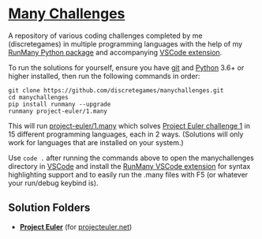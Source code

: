 # [Many Challenges](https://github.com/discretegames/manychallenges)

A repository of various coding challenges completed by me (discretegames) in multiple programming languages
with the help of my [RunMany Python package](https://pypi.org/project/runmany/)
and accompanying [VSCode extension](https://marketplace.visualstudio.com/items?itemName=discretegames.runmany).

To run the solutions for yourself, ensure you have [git](https://git-scm.com/)
and [Python](https://www.python.org/) 3.6+ or higher installed, then run the following commands in order:

```text
git clone https://github.com/discretegames/manychallenges.git
cd manychallenges
pip install runmany --upgrade
runmany project-euler/1.many
```

This will run [project-euler/1.many](https://github.com/discretegames/manychallenges/blob/main/project-euler/1.many)
which solves [Project Euler challenge 1](https://projecteuler.net/problem=1)
in 15 different programming languages, each in 2 ways.
(Solutions will only work for languages that are installed on your system.)

Use `code .` after running the commands above to open the manychallenges directory in
[VSCode](https://code.visualstudio.com/) and install the
[RunMany VSCode extension](https://marketplace.visualstudio.com/items?itemName=discretegames.runmany)
for syntax highlighting support and to easily run the .many files with F5 (or whatever your run/debug keybind is).

## Solution Folders

- [**Project Euler**](https://github.com/discretegames/manychallenges/tree/main/project-euler)
(for [projecteuler.net](https://projecteuler.net/archives))
